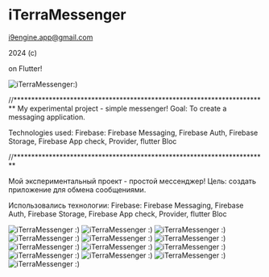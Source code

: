 # iTerraMessenger

i9engine.app@gmail.com

2024 (c) 

on Flutter!

![iTerraMessenger:) ](images/iTerraMessenger_003.png )

//************************************************************************
My experimental project - simple messenger!
Goal: To create a messaging application.

Technologies used: 
Firebase: 
Firebase Messaging, 
Firebase Auth, 
Firebase Storage, 
Firebase App check, 
Provider, 
flutter Bloc

//************************************************************************

Мой экспериментальный проект - простой мессенджер!
Цель: создать приложение для обмена сообщениями.

Использовались технологии:
Firebase: 
Firebase Messaging,
Firebase Auth, 
Firebase Storage,
Firebase App check, 
Provider, flutter Bloc

![iTerraMessenger :) ](images/iTerraMessenger_001.png)
![iTerraMessenger :) ](images/iTerraMessenger_002.png)
![iTerraMessenger :) ](images/iTerraMessenger_003.png)
![iTerraMessenger :) ](images/iTerraMessenger_004.png)
![iTerraMessenger :) ](images/iTerraMessenger_005.png)
![iTerraMessenger :) ](images/iTerraMessenger_006.png)
![iTerraMessenger :) ](images/iTerraMessenger_007.png)
![iTerraMessenger :) ](images/iTerraMessenger_008.png)
![iTerraMessenger :) ](images/iTerraMessenger_009.png)
![iTerraMessenger :) ](images/iTerraMessenger_010.png)
![iTerraMessenger :) ](images/iTerraMessenger_011.png)
![iTerraMessenger :) ](images/iTerraMessenger_012.png)
![iTerraMessenger :) ](images/iTerraMessenger_013.png)